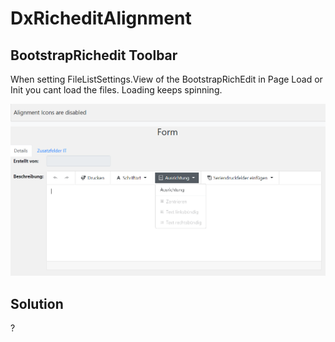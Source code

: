 # DxRicheditAlignment

## BootstrapRichedit Toolbar

When setting FileListSettings.View of the BootstrapRichEdit in Page Load or Init you cant load the files.
Loading keeps spinning.


![Image Screenshot](RTUploadimageinPageControl/pic.PNG)

## Solution
?
